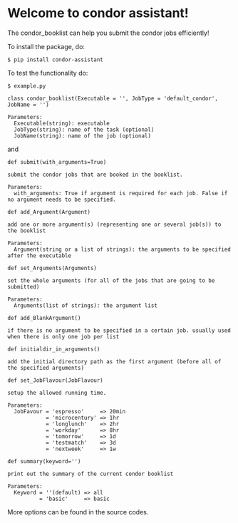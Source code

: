 # Welcome to condor assistant!

The condor_booklist can help you submit the condor jobs efficiently!

To install the package, do:
```
$ pip install condor-assistant
```

To test the functionality do:

```
$ example.py
```

```
class condor_booklist(Executable = '', JobType = 'default_condor', JobName = '')

Parameters:
  Executable(string): executable
  JobType(string): name of the task (optional)
  JobName(string): name of the job (optional)
```
and

```
def submit(with_arguments=True)

submit the condor jobs that are booked in the booklist.

Parameters:
  with_arguments: True if argument is required for each job. False if no argument needs to be specified.
```

```
def add_Argument(Argument)

add one or more argument(s) (representing one or several job(s)) to the booklist

Parameters:
  Argument(string or a list of strings): the arguments to be specified after the executable
```

```
def set_Arguments(Arguments)

set the whole arguments (for all of the jobs that are going to be submitted)

Parameters:
  Arguments(list of strings): the argument list
```

```
def add_BlankArgument()

if there is no argument to be specified in a certain job. usually used when there is only one job per list
```

```
def initialdir_in_arguments()

add the initial directory path as the first argument (before all of the specified arguments)
```

```
def set_JobFlavour(JobFlavour)

setup the allowed running time.

Parameters:
  JobFavour = 'espresso'     => 20min
            = 'microcentury' => 1hr
            = 'longlunch'    => 2hr
            = 'workday'      => 8hr
            = 'tomorrow'     => 1d
            = 'testmatch'    => 3d
            = 'nextweek'     => 1w
```
```
def summary(keyword='')

print out the summary of the current condor booklist

Parameters:
  Keyword = ''(default) => all
          = 'basic'     => basic
```
More options can be found in the source codes.
